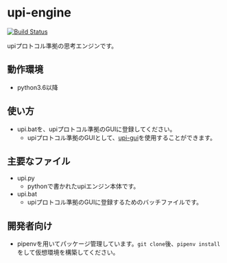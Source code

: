 # upi-engine

[![Build Status](https://travis-ci.org/TukamotoRyuzo/upi-engine.svg?branch=master)](https://travis-ci.org/TukamotoRyuzo/upi-engine)
  
upiプロトコル準拠の思考エンジンです。  

## 動作環境

- python3.6以降

## 使い方

- upi.batを、upiプロトコル準拠のGUIに登録してください。
    - upiプロトコル準拠のGUIとして、[upi-gui](https://github.com/TukamotoRyuzo/upi-gui)を使用することができます。

## 主要なファイル

- upi.py
    - pythonで書かれたupiエンジン本体です。
- upi.bat
    - upiプロトコル準拠のGUIに登録するためのバッチファイルです。

## 開発者向け

- pipenvを用いてパッケージ管理しています。`git clone`後、`pipenv install`をして仮想環境を構築してください。
